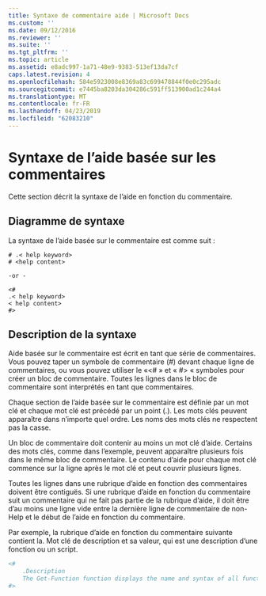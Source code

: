 ```yaml
---
title: Syntaxe de commentaire aide | Microsoft Docs
ms.custom: ''
ms.date: 09/12/2016
ms.reviewer: ''
ms.suite: ''
ms.tgt_pltfrm: ''
ms.topic: article
ms.assetid: e8adc997-1a71-48e9-9383-513ef13da7cf
caps.latest.revision: 4
ms.openlocfilehash: 584e5923008e8369a83c699478844f0e0c295adc
ms.sourcegitcommit: e7445ba8203da304286c591ff513900ad1c244a4
ms.translationtype: MT
ms.contentlocale: fr-FR
ms.lasthandoff: 04/23/2019
ms.locfileid: "62083210"
---
```

# <a name="syntax-of-comment-based-help"></a>Syntaxe de l’aide basée sur les commentaires

Cette section décrit la syntaxe de l’aide en fonction du commentaire.

## <a name="syntax-diagram"></a>Diagramme de syntaxe

 La syntaxe de l’aide basée sur le commentaire est comme suit :

```
# .< help keyword>
# <help content>

-or -

<#
.< help keyword>
< help content>
#>
```

## <a name="syntax-description"></a>Description de la syntaxe

 Aide basée sur le commentaire est écrit en tant que série de commentaires. Vous pouvez taper un symbole de commentaire (#) devant chaque ligne de commentaires, ou vous pouvez utiliser le «\<# » et « #> « symboles pour créer un bloc de commentaire. Toutes les lignes dans le bloc de commentaire sont interprétés en tant que commentaires.

 Chaque section de l’aide basée sur le commentaire est définie par un mot clé et chaque mot clé est précédé par un point (.). Les mots clés peuvent apparaître dans n’importe quel ordre. Les noms des mots clés ne respectent pas la casse.

 Un bloc de commentaire doit contenir au moins un mot clé d’aide. Certains des mots clés, comme dans l’exemple, peuvent apparaître plusieurs fois dans le même bloc de commentaire. Le contenu d’aide pour chaque mot clé commence sur la ligne après le mot clé et peut couvrir plusieurs lignes.

 Toutes les lignes dans une rubrique d’aide en fonction des commentaires doivent être contiguës. Si une rubrique d’aide en fonction du commentaire suit un commentaire qui ne fait pas partie de la rubrique d’aide, il doit être d’au moins une ligne vide entre la dernière ligne de commentaire de non-Help et le début de l’aide en fonction du commentaire.

 Par exemple, la rubrique d’aide en fonction du commentaire suivante contient la. Mot clé de description et sa valeur, qui est une description d’une fonction ou un script.

```powershell
<#
    .Description
    The Get-Function function displays the name and syntax of all functions in the session.
#>
```